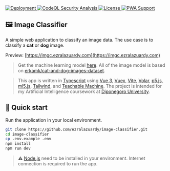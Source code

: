 <a href="https://imgc.ezralazuardy.com/">
  <img src="https://therealsujitk-vercel-badge.vercel.app/?app=image-classifier" alt="Deployment">
</a>
<a href="https://github.com/ezralazuardy/image-classifier/actions/workflows/codeql-analysis.yml">
  <img src="https://img.shields.io/github/workflow/status/ezralazuardy/image-classifier/CodeQL?label=security" alt="CodeQL Security Analysis" target="_blank" rel="noopener noreferrer">
</a>
<a href="https://github.com/ezralazuardy/image-classifier/blob/master/LICENSE">
  <img src="https://img.shields.io/github/license/ezralazuardy/image-classifier" alt="License" target="_blank" rel="noopener noreferrer">
</a>
<a href="https://web.dev/progressive-web-apps">
    <img alt="PWA Support" src="https://img.shields.io/badge/%20pwa-enabled-blueviolet">
</a>

## 🖼️ Image Classifier

A simple web application to classify an image data. The use case is to classify a **cat** or **dog** image.

Preview: [https://imgc.ezralazuardy.com](https://imgc.ezralazuardy.com)

> Get the machine learning model [here](https://teachablemachine.withgoogle.com/models/iDck0-wxs). All of the image model is based on [erkamk/cat-and-dog-images-dataset](https://www.kaggle.com/datasets/erkamk/cat-and-dog-images-dataset).

> This app is written in [Typescript](https://www.typescriptlang.org) using [Vue 3](https://vuejs.org), [Vuex](https://vuex.vuejs.org), [Vite](https://vitejs.dev), [Volar](https://github.com/johnsoncodehk/volar), [p5.js](https://p5js.org), [ml5.js](https://ml5js.org), [Tailwind](https://tailwindcss.com), and [Teachable Machine](https://teachablemachine.withgoogle.com). The project is intended for my Artificial Intelligence coursework at [Diponegoro University](https://ft.undip.ac.id/en/site).

## 🚀 Quick start

Run the application in your local environment.

```bash
git clone https://github.com/ezralazuardy/image-classifier.git
cd image-classifier
cp .env.example .env
npm install
npm run dev
```

> ⚠️ [Node.js](https://nodejs.org) need to be installed in your environment. Internet connection is required to run the app.
